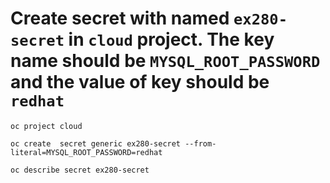 # Create secret with named `ex280-secret` in `cloud` project. The key name should be `MYSQL_ROOT_PASSWORD` and the value of key should be `redhat`
```
oc project cloud
```
```
oc create  secret generic ex280-secret --from-literal=MYSQL_ROOT_PASSWORD=redhat
```

```
oc describe secret ex280-secret
```
